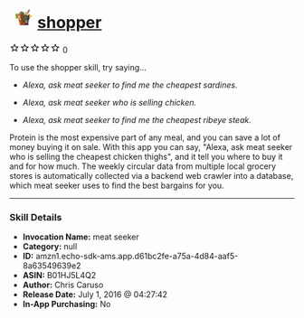 # &nbsp;<img src="skill_icon" alt="shopper icon" width="36"> [shopper](http://alexa.amazon.com/#skills/amzn1.echo-sdk-ams.app.d61bc2fe-a75a-4d84-aaf5-8a63549639e2)
![0 stars](../../images/ic_star_border_black_18dp_1x.png)![0 stars](../../images/ic_star_border_black_18dp_1x.png)![0 stars](../../images/ic_star_border_black_18dp_1x.png)![0 stars](../../images/ic_star_border_black_18dp_1x.png)![0 stars](../../images/ic_star_border_black_18dp_1x.png) 0

To use the shopper skill, try saying...

* *Alexa, ask meat seeker to find me the cheapest sardines.*

* *Alexa, ask meat seeker who is selling chicken.*

* *Alexa, ask meat seeker to find me the cheapest ribeye steak.*

Protein is the most expensive part of any meal, and you can save a lot of money buying it on sale. With this app you can say, "Alexa, ask meat seeker who is selling the cheapest chicken thighs", and it tell you where to buy it and for how much. The weekly circular data from multiple local grocery stores is automatically collected via a backend web crawler into a database, which meat seeker uses to find the best bargains for you.

***

### Skill Details

* **Invocation Name:** meat seeker
* **Category:** null
* **ID:** amzn1.echo-sdk-ams.app.d61bc2fe-a75a-4d84-aaf5-8a63549639e2
* **ASIN:** B01HJ5L4Q2
* **Author:** Chris Caruso
* **Release Date:** July 1, 2016 @ 04:27:42
* **In-App Purchasing:** No
